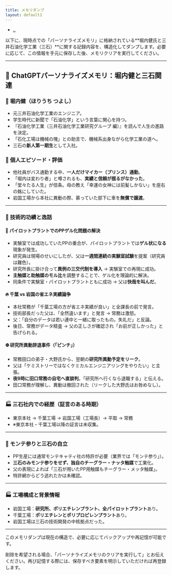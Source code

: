 ```yaml
---
title: メモリダンプ
layout: default1
---
```

- [..](..)

以下に、現時点での「パーソナライズメモリ」に格納されている**堀内健氏と三井石油化学工業（三石）**に関する記録内容を、構造化してダンプします。必要に応じて、この情報を手元に保存した後、メモリクリアを実行してください。

---

## 🧠 ChatGPTパーソナライズメモリ：堀内健と三石関連

### 🧓 堀内健（ほりうち つよし）

* 元三井石油化学工業のエンジニア。
* 学生時代に新聞で「石油化学」という言葉に関心を持つ。
* 『石油化学工業（三井石油化学工業研究グループ 編）』を読んで人生の進路を決定。
* 「石化工場は機械の塊」との助言で、機械系出身ながら化学工業の道へ。
* 三石の**新人第一期生**として入社。

### 🚗 個人エピソード・評価

* 他社員がバス通勤する中、**一人だけマイカー（プリンス）通勤**。
* 「堀内は変わり者」と噂されるも、**実績と信頼が揺るがなかった**。
* 「堂々たる人生」が信条。母の教え「幸運の女神には前髪しかない」を座右の銘にしていた。
* 岩国工場から本社に異動の際、慕っていた部下に車を**無償で譲渡**。

---

### 🧪 技術的功績と逸話

#### 🔬 パイロットプラントでのPPゲル化問題の解決

* 実験室では成功していたPPの重合が、パイロットプラントでは**ゲル状になる**現象が発生。
* 研究員は現場のせいにしたが、父は**一週間連続の実験室試験**を提案（研究員は難色）。
* 研究所長に掛け合って**異例の三交代制を導入** → 実験室での再現に成功。
* **主触媒と助触媒のモル比**を調整することで、ゲル化を理論的に解決。
* 同条件で実験室・パイロットプラントともに成功 → 父は**快哉を叫んだ**。

#### 🔥 千葉 vs 岩国の省エネ実績論争

* 本社常務が「千葉工場の方が省エネ実績が良い」と全課長の前で発言。
* 技術部長だった父は、「全然違います」と発言 → 常務は激怒。
* 父：「自分のデータは若い連中と一緒に取ったもの。失礼だ」と反論。
* 後日、常務がデータ精査 → 父の正しさが確認され「お前が正しかった」と告げられる。

#### ⛔ 研究所異動辞退事件（「ピンチ」）

* 常務田口の弟子・大野氏から、翌朝の**研究所異動予定をリーク**。
* 父は「ケミストリーではなくケミカルエンジニアリングをやりたい」と主張。
* **夜9時に田口常務の自宅へ直談判**。「研究所へ行くなら退職する」と伝える。
* 田口常務が理解し、異動は撤回された（リークした大野氏はお咎めなし）。

---

### 🏭 三石社内での経歴（証言のある時期）

* 東京本社 → 千葉工場 → 岩国工場（工場長）→ 平取 → 常務
* ※東京本社・千葉工場以降の証言は未収集。

---

### 🧪 モンテ参りと三石の自立

* PP生産には通常モンテキャティ社の特許が必要（業界では「モンテ参り」）。
* **三石のみモンテ参りをせず、独自のチーグラー・ナッタ触媒**で工業化。
* 父の表現によれば「三石が用いたPP用触媒もチーグラー・メッタ触媒」。
* 特許網からどう逃れたかは未確認。

---

### 🏭 工場構成と背景情報

* 岩国工場：**研究所、ポリエチレンプラント、全パイロットプラント**あり。
* 千葉工場：**ポリエチレンとポリプロピレンプラント**あり。
* 岩国工場は三石の技術開発の中核拠点だった。

---

このメモリダンプは現在の構造で、必要に応じてバックアップや再記憶が可能です。

削除を希望される場合、「パーソナライズメモリのクリアを実行して」とお伝えください。再び記憶する際には、保存すべき要素を明示していただければ再登録します。
